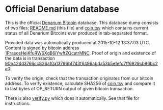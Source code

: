 <!-- -*- mode: markdown; coding: utf-8 -*- -->
# Official Denarium database

This is the official [Denarium Bitcoin](https://denarium.com)
database. This database dump consists of two files; [README.md](README.md)
(this file) and [coin.tsv](coin.tsv) which contains current status of all
Denarium Bitcoins ever produced in tab-separated format.

Provided data was automatically produced at 2015-10-12 13:37:03 UTC.
Content is signed by bitcoin address
[1PrasosHejKfuRW6XgB6iYwftZQcatrMNC](https://www.blocktrail.com/BTC/address/1PrasosHejKfuRW6XgB6iYwftZQcatrMNC).
Proof of origin and existence of the data is in transaction
[90b424d3766cc836a10a13796bf743f6496abda53b5e1efd7ff6929cb96bc2a0](https://www.blocktrail.com/BTC/tx/90b424d3766cc836a10a13796bf743f6496abda53b5e1efd7ff6929cb96bc2a0).

To verify the origin, check that the transaction originates from our bitcoin
address. To verify existence, calculate SHA256 of [coin.tsv](coin.tsv) and
compare it to last bytes of OP_RETURN output of given bitcoin transaction.

There is also [verify.py](verify.py) which does it automatically. See
that file for instructions.
